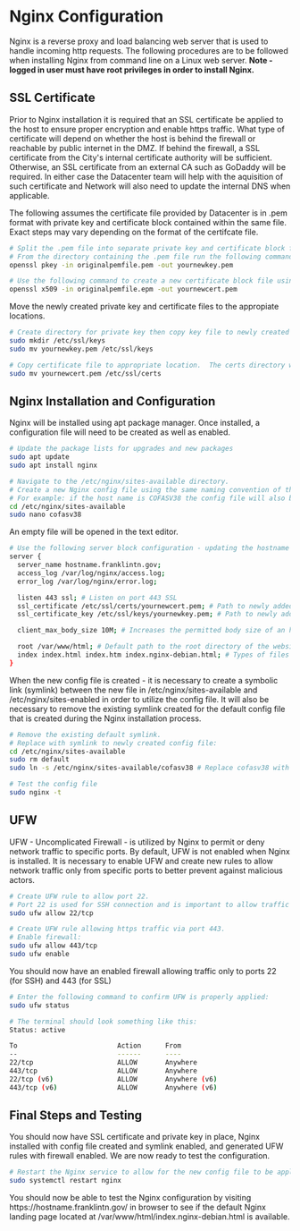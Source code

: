 <h1>Nginx Configuration</h1>
<p>Nginx is a reverse proxy and load balancing web server that is used to handle incoming http requests.  The following procedures are to be followed when installing Nginx from command line on a Linux web server.  <b>Note - logged in user must have root privileges in order to install Nginx.</b></p>

<h2>SSL Certificate</h2>
<p>Prior to Nginx installation it is required that an SSL certificate be applied to the host to ensure proper encryption and enable https traffic.  What type of certificate will depend on whether the host is behind the firewall or reachable by public internet in the DMZ.  If behind the firewall, a SSL certificate from the City's internal certificate authority will be sufficient.  Otherwise, an SSL certificate from an external CA such as GoDaddy will be required.  In either case the Datacenter team will help with the aquisition of such certificate and Network will also need to update the internal DNS when applicable.</p>

<p>The following assumes the certificate file provided by Datacenter is in .pem format with private key and certificate block contained within the same file.  Exact steps may vary depending on the format of the certifcate file.</p>


```bash
# Split the .pem file into separate private key and certificate block files.  
# From the directory containing the .pem file run the following command to create a new private key file from the combined .pem file:
openssl pkey -in originalpemfile.pem -out yournewkey.pem
```


```bash
# Use the following command to create a new certificate block file using openssl:
openssl x509 -in originalpemfile.epm -out yournewcert.pem
```


<p>Move the newly created private key and certificate files to the appropiate locations.</p>


```bash
# Create directory for private key then copy key file to newly created directory
sudo mkdir /etc/ssl/keys
sudo mv yournewkey.pem /etc/ssl/keys
```


```bash
# Copy certificate file to appropriate location.  The certs directory will not need to be created:
sudo mv yournewcert.pem /etc/ssl/certs
```

<h2>Nginx Installation and Configuration</h2>  
<p>Nginx will be installed using apt package manager.  Once installed, a configuration file will need to be created as well as enabled.</p>


```bash
# Update the package lists for upgrades and new packages
sudo apt update
sudo apt install nginx
```


```bash
# Navigate to the /etc/nginx/sites-available directory. 
# Create a new Nginx config file using the same naming convention of the host.  
# For example: if the host name is COFASV38 the config file will also be named COFASV38:
cd /etc/nginx/sites-available
sudo nano cofasv38
```


<p>An empty file will be opened in the text editor.</p>


```bash
# Use the following server block configuration - updating the hostname to the appropriate name.  When finished, save the file and close the text editor:
server {
  server_name hostname.franklintn.gov;
  access_log /var/log/nginx/access.log;
  error_log /var/log/nginx/error.log;

  listen 443 ssl; # Listen on port 443 SSL
  ssl_certificate /etc/ssl/certs/yournewcert.pem; # Path to newly added certificate file
  ssl_certificate_key /etc/ssl/keys/yournewkey.pem; # Path to newly added key file

  client_max_body_size 10M; # Increases the permitted body size of an http request - mostly necessary for handling attachments

  root /var/www/html; # Default path to the root directory of the website
  index index.html index.htm index.nginx-debian.html; # Types of files Nginx will attempt to serve at the root
}
```


<p>When the new config file is created - it is necessary to create a symbolic link (symlink) between the new file in /etc/nginx/sites-available and /etc/nginx/sites-enabled in order to utilize the config file.  It will also be necessary to remove the existing symlink created for the default config file that is created during the Nginx installation process.</p>


```bash
# Remove the existing default symlink.
# Replace with symlink to newly created config file:
cd /etc/nginx/sites-available
sudo rm default
sudo ln -s /etc/nginx/sites-available/cofasv38 # Replace cofasv38 with the appropriate config file name

# Test the config file
sudo nginx -t
```


<h2>UFW</h2>
<p>UFW - Uncomplicated Firewall - is utilized by Nginx to permit or deny network traffic to specific ports.  By default, UFW is not enabled when Nginx is installed.  It is necessary to enable UFW and create new rules to allow network traffic only from specific ports to better prevent against malicious actors.</p>


```bash
# Create UFW rule to allow port 22.  
# Port 22 is used for SSH connection and is important to allow traffic to when first enabling UFW:
sudo ufw allow 22/tcp
```


```bash
# Create UFW rule allowing https traffic via port 443.
# Enable firewall:
sudo ufw allow 443/tcp
sudo ufw enable
```


<p>You should now have an enabled firewall allowing traffic only to ports 22 (for SSH) and 443 (for SSL)</p>


```bash
# Enter the following command to confirm UFW is properly applied:
sudo ufw status

# The terminal should look something like this:
Status: active

To                         Action      From
--                         ------      ----
22/tcp                     ALLOW       Anywhere                  
443/tcp                    ALLOW       Anywhere                  
22/tcp (v6)                ALLOW       Anywhere (v6)             
443/tcp (v6)               ALLOW       Anywhere (v6) 
```


<h2>Final Steps and Testing</h2>
<p>You should now have SSL certificate and private key in place, Nginx installed with config file created and symlink enabled, and generated UFW rules with firewall enabled.  We are now ready to test the configuration.</p>

```bash
# Restart the Nginx service to allow for the new config file to be applied
sudo systemctl restart nginx
```

<p>You should now be able to test the Nginx configuration by visiting https://hostname.franklintn.gov/ in browser to see if the default Nginx landing page located at /var/www/html/index.nginx-debian.html is available.</p>